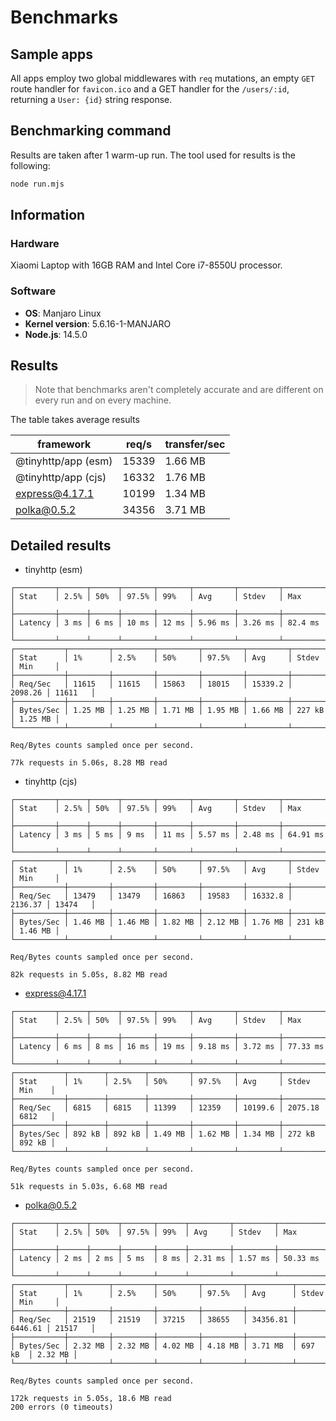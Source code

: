 # Benchmarks

## Sample apps

All apps employ two global middlewares with `req` mutations, an empty `GET` route handler for `favicon.ico` and a GET handler for the `/users/:id`, returning a `User: {id}` string response.

## Benchmarking command

Results are taken after 1 warm-up run. The tool used for results is the following:

```sh
node run.mjs
```

## Information

### Hardware

Xiaomi Laptop with 16GB RAM and Intel Core i7-8550U processor.

### Software

- **OS**: Manjaro Linux
- **Kernel version**: 5.6.16-1-MANJARO
- **Node.js**: 14.5.0

## Results

> Note that benchmarks aren't completely accurate and are different on every run and on every machine.

The table takes average results

| framework           | req/s | transfer/sec |
| ------------------- | ----- | ------------ |
| @tinyhttp/app (esm) | 15339 | 1.66 MB      |
| @tinyhttp/app (cjs) | 16332 | 1.76 MB      |
| express@4.17.1      | 10199 | 1.34 MB      |
| polka@0.5.2         | 34356 | 3.71 MB      |

## Detailed results

- tinyhttp (esm)

```
┌─────────┬──────┬──────┬───────┬───────┬─────────┬─────────┬─────────┐
│ Stat    │ 2.5% │ 50%  │ 97.5% │ 99%   │ Avg     │ Stdev   │ Max     │
├─────────┼──────┼──────┼───────┼───────┼─────────┼─────────┼─────────┤
│ Latency │ 3 ms │ 6 ms │ 10 ms │ 12 ms │ 5.96 ms │ 3.26 ms │ 82.4 ms │
└─────────┴──────┴──────┴───────┴───────┴─────────┴─────────┴─────────┘
┌───────────┬─────────┬─────────┬─────────┬─────────┬─────────┬─────────┬─────────┐
│ Stat      │ 1%      │ 2.5%    │ 50%     │ 97.5%   │ Avg     │ Stdev   │ Min     │
├───────────┼─────────┼─────────┼─────────┼─────────┼─────────┼─────────┼─────────┤
│ Req/Sec   │ 11615   │ 11615   │ 15863   │ 18015   │ 15339.2 │ 2098.26 │ 11611   │
├───────────┼─────────┼─────────┼─────────┼─────────┼─────────┼─────────┼─────────┤
│ Bytes/Sec │ 1.25 MB │ 1.25 MB │ 1.71 MB │ 1.95 MB │ 1.66 MB │ 227 kB  │ 1.25 MB │
└───────────┴─────────┴─────────┴─────────┴─────────┴─────────┴─────────┴─────────┘

Req/Bytes counts sampled once per second.

77k requests in 5.06s, 8.28 MB read
```

- tinyhttp (cjs)

```
┌─────────┬──────┬──────┬───────┬───────┬─────────┬─────────┬──────────┐
│ Stat    │ 2.5% │ 50%  │ 97.5% │ 99%   │ Avg     │ Stdev   │ Max      │
├─────────┼──────┼──────┼───────┼───────┼─────────┼─────────┼──────────┤
│ Latency │ 3 ms │ 5 ms │ 9 ms  │ 11 ms │ 5.57 ms │ 2.48 ms │ 64.91 ms │
└─────────┴──────┴──────┴───────┴───────┴─────────┴─────────┴──────────┘
┌───────────┬─────────┬─────────┬─────────┬─────────┬─────────┬─────────┬─────────┐
│ Stat      │ 1%      │ 2.5%    │ 50%     │ 97.5%   │ Avg     │ Stdev   │ Min     │
├───────────┼─────────┼─────────┼─────────┼─────────┼─────────┼─────────┼─────────┤
│ Req/Sec   │ 13479   │ 13479   │ 16863   │ 19583   │ 16332.8 │ 2136.37 │ 13474   │
├───────────┼─────────┼─────────┼─────────┼─────────┼─────────┼─────────┼─────────┤
│ Bytes/Sec │ 1.46 MB │ 1.46 MB │ 1.82 MB │ 2.12 MB │ 1.76 MB │ 231 kB  │ 1.46 MB │
└───────────┴─────────┴─────────┴─────────┴─────────┴─────────┴─────────┴─────────┘

Req/Bytes counts sampled once per second.

82k requests in 5.05s, 8.82 MB read
```

- express@4.17.1

```
┌─────────┬──────┬──────┬───────┬───────┬─────────┬─────────┬──────────┐
│ Stat    │ 2.5% │ 50%  │ 97.5% │ 99%   │ Avg     │ Stdev   │ Max      │
├─────────┼──────┼──────┼───────┼───────┼─────────┼─────────┼──────────┤
│ Latency │ 6 ms │ 8 ms │ 16 ms │ 19 ms │ 9.18 ms │ 3.72 ms │ 77.33 ms │
└─────────┴──────┴──────┴───────┴───────┴─────────┴─────────┴──────────┘
┌───────────┬────────┬────────┬─────────┬─────────┬─────────┬─────────┬────────┐
│ Stat      │ 1%     │ 2.5%   │ 50%     │ 97.5%   │ Avg     │ Stdev   │ Min    │
├───────────┼────────┼────────┼─────────┼─────────┼─────────┼─────────┼────────┤
│ Req/Sec   │ 6815   │ 6815   │ 11399   │ 12359   │ 10199.6 │ 2075.18 │ 6812   │
├───────────┼────────┼────────┼─────────┼─────────┼─────────┼─────────┼────────┤
│ Bytes/Sec │ 892 kB │ 892 kB │ 1.49 MB │ 1.62 MB │ 1.34 MB │ 272 kB  │ 892 kB │
└───────────┴────────┴────────┴─────────┴─────────┴─────────┴─────────┴────────┘

Req/Bytes counts sampled once per second.

51k requests in 5.03s, 6.68 MB read
```

- polka@0.5.2

```
┌─────────┬──────┬──────┬───────┬──────┬─────────┬─────────┬──────────┐
│ Stat    │ 2.5% │ 50%  │ 97.5% │ 99%  │ Avg     │ Stdev   │ Max      │
├─────────┼──────┼──────┼───────┼──────┼─────────┼─────────┼──────────┤
│ Latency │ 2 ms │ 2 ms │ 5 ms  │ 8 ms │ 2.31 ms │ 1.57 ms │ 50.33 ms │
└─────────┴──────┴──────┴───────┴──────┴─────────┴─────────┴──────────┘
┌───────────┬─────────┬─────────┬─────────┬─────────┬──────────┬─────────┬─────────┐
│ Stat      │ 1%      │ 2.5%    │ 50%     │ 97.5%   │ Avg      │ Stdev   │ Min     │
├───────────┼─────────┼─────────┼─────────┼─────────┼──────────┼─────────┼─────────┤
│ Req/Sec   │ 21519   │ 21519   │ 37215   │ 38655   │ 34356.81 │ 6446.61 │ 21517   │
├───────────┼─────────┼─────────┼─────────┼─────────┼──────────┼─────────┼─────────┤
│ Bytes/Sec │ 2.32 MB │ 2.32 MB │ 4.02 MB │ 4.18 MB │ 3.71 MB  │ 697 kB  │ 2.32 MB │
└───────────┴─────────┴─────────┴─────────┴─────────┴──────────┴─────────┴─────────┘

Req/Bytes counts sampled once per second.

172k requests in 5.05s, 18.6 MB read
200 errors (0 timeouts)
```

